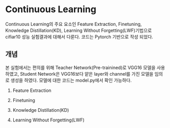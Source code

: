 # Continuous Learning

Continuous Learning의 주요 요소인 Feature Extraction, Finetuning, Knowledge Distillation(KD), Learning Without Forgetting(LWF)기법으로 cifiar10 성능 실험결과에 대해서 다룬다. 코드는 Pytorch 기반으로 작성 되었다.

## 개념

본 실험에서는 편의를 위해 Teacher Network(Pre-trainined)로 VGG16 모델을 사용하였고, Student Network은 VGG16보다 얕은 layer와 channel를 가진 모델을 임의로 생성을 하였다. 모델에 대한 코드는 model.py에서 확인 가능하다.

1. Feature Extraction

2. Finetuning

3. Knowledge Distillation(KD) 

4. Learning Without Forgetting(LWF)


